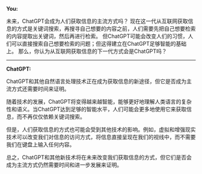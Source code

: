 **You:**

未来，ChatGPT会成为人们获取信息的主流方式吗？ 现在这一代从互联网获取信息的方式是关键词搜索，再搜寻自己想要的内容之前，人们需要先把自己想要检索的内容提取出关键词，然后再进行检索。 但ChatGPT可能会改变人们的习惯，人们可以直接搜索自己想要检索的问题；但这得建立在ChatGPT足够智能的基础上。 那么，你认为从互联网获取信息的下一代方式会是ChatGPT吗？

* * *

**ChatGPT:**

ChatGPT和其他自然语言处理技术正在成为获取信息的新途径，但它是否成为主流方式还需要时间来证明。

随着技术的发展，ChatGPT将变得越来越智能，能够更好地理解人类语言的复杂性和语义。当ChatGPT达到足够的智能水平，人们可能会更多地使用它来获取信息，而不再仅仅依赖关键词搜索。

但是，人们获取信息的方式也可能会受到其他技术的影响。例如，虚拟和增强现实技术可以改变我们对信息的访问方式，将信息直接呈现在我们的视线中，而不需要我们在键盘上输入任何内容。

总之，ChatGPT和其他新技术将在未来改变我们获取信息的方式，但它们是否会成为主流方式仍然需要时间和进一步发展来证明。
